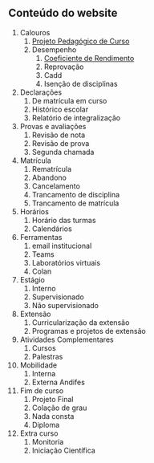 ## Conteúdo do website

1. Calouros
   1. [Projeto Pedagógico de Curso](pages/PPC.md)
   2. Desempenho
      1. [Coeficiente de Rendimento](pages/CR.md)
      2. Reprovação
      3. Cadd
      4. Isenção de disciplinas
2. Declarações
   1. De matrícula em curso
   2. Histórico escolar
   3. Relatório de integralização
3. Provas e avaliações
   1. Revisão de nota
   2. Revisão de prova
   3. Segunda chamada
4. Matrícula
   1. Rematrícula
   2. Abandono
   3. Cancelamento
   4. Trancamento de disciplina
   5. Trancamento de matrícula
5. Horários
   1. Horário das turmas
   2. Calendários
6. Ferramentas
   1. email institucional
   2. Teams
   3. Laboratórios virtuais
   4. Colan
7. Estágio
   1. Interno
   2. Supervisionado
   3. Não supervisionado
8. Extensão
   1. Curricularização da extensão
   2. Programas e projetos de extensão
9. Atividades Complementares
   1. Cursos
   2. Palestras
10. Mobilidade
    1. Interna
    2. Externa Andifes
11. Fim de curso
    1. Projeto Final
    2. Colação de grau
    3. Nada consta
    4. Diploma
12. Extra curso
    1. Monitoria
    2. Iniciação Científica
